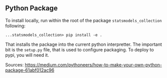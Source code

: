 ## Python Package

To install locally, run within the root of the package `statsmodels_collection` following:
```
...statsmodels_collection> pip install -e .
```
That installs the package into the current python interpretter.
The important bit is the `setup.py` file, that is used to configure packaging. To deploy to pypi, you will need it.

Sources: https://medium.com/pythoneers/how-to-make-your-own-python-package-61abf012ac96